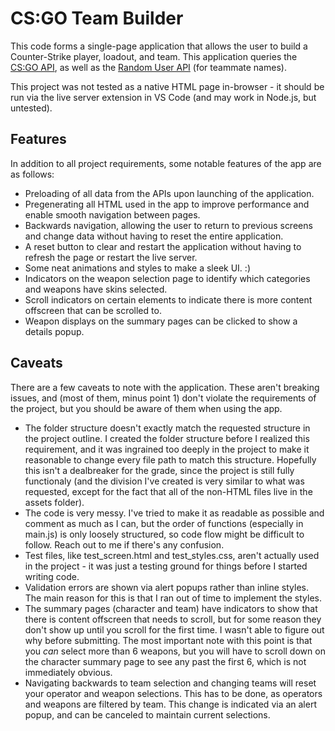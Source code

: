 # CS:GO Team Builder
This code forms a single-page application that allows the user to build a Counter-Strike player, loadout, and team. This application queries the [CS:GO API](https://bymykel.github.io/CSGO-API/), as well as the [Random User API](https://randomuser.me/) (for teammate names).

This project was not tested as a native HTML page in-browser - it should be run via the live server extension in VS Code (and may work in Node.js, but untested).

## Features
In addition to all project requirements, some notable features of the app are as follows:
- Preloading of all data from the APIs upon launching of the application.
- Pregenerating all HTML used in the app to improve performance and enable smooth navigation between pages.
- Backwards navigation, allowing the user to return to previous screens and change data without having to reset the entire application.
- A reset button to clear and restart the application without having to refresh the page or restart the live server.
- Some neat animations and styles to make a sleek UI. :)
- Indicators on the weapon selection page to identify which categories and weapons have skins selected.
- Scroll indicators on certain elements to indicate there is more content offscreen that can be scrolled to.
- Weapon displays on the summary pages can be clicked to show a details popup.

## Caveats
There are a few caveats to note with the application. These aren't breaking issues, and (most of them, minus point 1) don't violate the requirements of the project, but you should be aware of them when using the app.
- The folder structure doesn't exactly match the requested structure in the project outline. I created the folder structure before I realized this requirement, and it was ingrained too deeply in the project to make it reasonable to change every file path to match this structure. Hopefully this isn't a dealbreaker for the grade, since the project is still fully functionaly (and the division I've created is very similar to what was requested, except for the fact that all of the non-HTML files live in the assets folder).
- The code is very messy. I've tried to make it as readable as possible and comment as much as I can, but the order of functions (especially in main.js) is only loosely structured, so code flow might be difficult to follow. Reach out to me if there's any confusion.
- Test files, like test_screen.html and test_styles.css, aren't actually used in the project - it was just a testing ground for things before I started writing code.
- Validation errors are shown via alert popups rather than inline styles. The main reason for this is that I ran out of time to implement the styles.
- The summary pages (character and team) have indicators to show that there is content offscreen that needs to scroll, but for some reason they don't show up until you scroll for the first time. I wasn't able to figure out why before submitting. The most important note with this point is that you *can* select more than 6 weapons, but you will have to scroll down on the character summary page to see any past the first 6, which is not immediately obvious.
- Navigating backwards to team selection and changing teams will reset your operator and weapon selections. This has to be done, as operators and weapons are filtered by team. This change is indicated via an alert popup, and can be canceled to maintain current selections.

[//]: # "Feel free to reach out to me at [k_jubar@fanshaweonline.ca](mailto:k_jubar@fanshaweonline.ca) if you come across any weirdness or issues while testing and I'll be happy to explain! I've also been maintaining a GitHub repo with the code, commit history, and issues - it's currently private, but feel free to email me if you're interested in seeing the repo and I'd be happy to share it with you."

[//]: # "## Closing note"
[//]: # "To be completely honest, writing this project has probably been the most fun I've had with programming in years. The creative freedom to build whatever I want, the ability to fully design the infrastructure and code behind the application, and adding all of the bells and whistles has helped me rediscover a love of programming that I had lost some of due to burnout at work. I will certainly continue enhancing this project and maintaining the GitHub repo even after I submit, because it's been so fun to figure out and work on. Thank you for this amazing opportunity!)"
